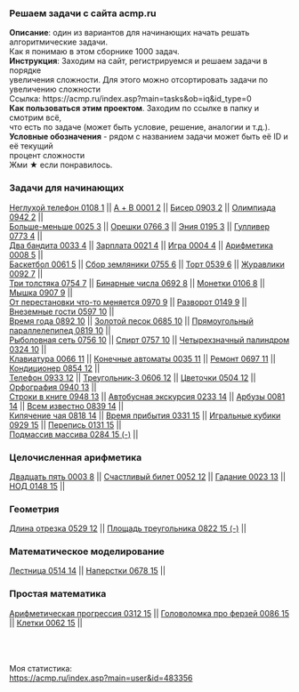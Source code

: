 <h3>Решаем задачи с сайта acmp.ru</h3>
<b>Описание</b>: один из вариантов для начинающих начать решать алгоритмические задачи. <br>
Как я понимаю в этом сборнике 1000 задач.<br>
<b>Инструкция</b>: Заходим на сайт, регистрируемся и решаем задачи в порядке <br>
увеличения сложности. Для этого можно отсортировать задачи по увеличению сложности<br>
Ссылка: https://acmp.ru/index.asp?main=tasks&ob=iq&id_type=0 <br>
<b>Как пользоваться этим проектом</b>. Заходим по ссылке в папку и смотрим всё, <br>
что есть по задаче (может быть условие, решение, аналогии и т.д.). <br>
<b>Условные обозначения</b> - рядом с названием задачи может быть её ID и её текущий <br>
процент сложности<br>
Жми ★ если понравилось. <br>

<h3>Задачи для начинающих</h3>
<a href="src/main/java/for_beginners/not_deaf_phone_0108_1">Неглухой телефон 0108 1</a> ||
<a href="src/main/java/for_beginners/a_plus_b_0001_2">А + B 0001 2</a> ||
<a href="src/main/java/for_beginners/beads_0903_2">Бисер 0903 2</a> ||
<a href="src/main/java/for_beginners/olympics_0942_2">Олимпиада 0942 2</a> || <br>
<a href="src/main/java/for_beginners/more_less_0025_3">Больше-меньше 0025 3</a> ||
<a href="src/main/java/for_beginners/nutlets_0766_3">Орешки 0766 3</a> ||
<a href="src/main/java/for_beginners/eniya_0195_3">Эния 0195 3</a> ||
<a href="src/main/java/for_beginners/gulliver_0773_4">Гулливер 0773 4</a> || <br>
<a href="src/main/java/for_beginners/two_bandits_0033_4">Два бандита 0033 4</a> ||
<a href="src/main/java/for_beginners/salary_0021_4">Зарплата 0021 4</a> ||
<a href="src/main/java/for_beginners/game_0004_4">Игра 0004 4</a> ||
<a href="src/main/java/for_beginners/arithmetic_0008_5">Арифметика 0008 5</a> || <br>
<a href="src/main/java/for_beginners/basketball_0061_5">Баскетбол 0061 5</a> ||
<a href="src/main/java/for_beginners/strawberry_0755_6">Сбор земляники 0755 6</a> ||
<a href="src/main/java/for_beginners/cake_0539_6">Торт 0539 6</a> ||
<a href="src/main/java/for_beginners/crane_0092_7">Журавлики 0092 7</a> || <br>
<a href="src/main/java/for_beginners/three_fat_men_0754_7">Три толстяка 0754 7</a> ||
<a href="src/main/java/for_beginners/binary_numbers_0692_8">Бинарные числа 0692 8</a> ||
<a href="src/main/java/for_beginners/coin_0106_8">Монетки 0106 8</a> ||
<a href="src/main/java/for_beginners/mouse_0907_9">Мышка 0907 9</a> || <br>
<a href="src/main/java/for_beginners/changing_position_0970_9">От перестановки что-то меняется 0970 9</a> ||
<a href="src/main/java/for_beginners/turn_0149_9">Разворот 0149 9</a> ||
<a href="src/main/java/for_beginners/alien_0597_10">Внеземные гости 0597 10</a> || <br>
<a href="src/main/java/for_beginners/season_0892_10">Время года 0892 10</a> ||
<a href="src/main/java/for_beginners/golden_sand_0685_10">Золотой песок 0685 10</a> ||
<a href="src/main/java/for_beginners/parallelepiped_0819_10">Прямоугольный параллелепипед 0819 10</a> || <br>
<a href="src/main/java/for_beginners/fishing_net_0756_10">Рыболовная сеть 0756 10</a> ||
<a href="src/main/java/for_beginners/alcohol_0757_10">Спирт 0757 10</a> ||
<a href="src/main/java/for_beginners/palindrome_0324_10">Четырехзначный палиндром 0324 10</a> || <br>
<a href="src/main/java/for_beginners/keyboard_0066_11">Клавиатура 0066 11</a> ||
<a href="src/main/java/for_beginners/state_machine_0035_11">Конечные автоматы 0035 11</a> ||
<a href="src/main/java/for_beginners/repair_0697_11">Ремонт 0697 11</a> ||
<a href="src/main/java/for_beginners/conditioner_0854_12">Кондиционер 0854 12</a> || <br>
<a href="src/main/java/for_beginners/phone_0933_12">Телефон 0933 12</a> ||
<a href="src/main/java/for_beginners/triangle3_0606_12">Треугольник-3 0606 12</a> ||
<a href="src/main/java/for_beginners/flowers_0504_12">Цветочки 0504 12</a> ||
<a href="src/main/java/for_beginners/spelling_0940_13">Орфография 0940 13</a> || <br>
<a href="src/main/java/for_beginners/string_book_0948_13">Строки в книге 0948 13</a> ||
<a href="src/main/java/for_beginners/bus_tour_0233_14">Автобусная экскурсия 0233 14</a> ||
<a href="src/main/java/for_beginners/watermelon_0081_14">Арбузы 0081 14</a> ||
<a href="src/main/java/for_beginners/known_everybody_0839_14">Всем известно 0839 14</a> || <br>
<a href="src/main/java/for_beginners/tea_0818_14">Кипячение чая 0818 14</a> ||
<a href="src/main/java/for_beginners/arrival_time_0331_15">Время прибытия 0331 15</a> ||
<a href="src/main/java/for_beginners/playing_dice_0929_15">Игральные кубики 0929 15</a> ||
<a href="src/main/java/for_beginners/census_0131_15">Перепись 0131 15</a> || <br>
<a href="src/main/java/for_beginners/subarray_array_0284_15">Подмассив массива 0284 15 (-)</a> ||





<h3>Целочисленная арифметика</h3>
<a href="src/main/java/arithmetic/twenty_five_0003_8">Двадцать пять 0003 8</a> ||
<a href="src/main/java/arithmetic/lucky_ticket_0052_12">Счастливый билет 0052 12</a> ||
<a href="src/main/java/arithmetic/divination_0023_13">Гадание 0023 13</a> ||
<a href="src/main/java/arithmetic/nod_0148_15">НОД 0148 15</a> || <br>



<h3>Геометрия</h3>
<a href="src/main/java/geometry/cut_0529_12">Длина отрезка 0529 12</a> ||
<a href="src/main/java/geometry/area_triangle_0822_15">Площадь треугольника 0822 15 (-)</a> ||




<h3>Математическое моделирование</h3>
<a href="src/main/java/math_model/stairs_0514_14">Лестница 0514 14</a> ||
<a href="src/main/java/math_model/thimble_0678_15">Наперстки 0678 15</a> ||



<h3>Простая математика</h3>
<a href="src/main/java/simple_math/arithmetic_progression_0312_15">Арифметическая прогрессия 0312 15</a> ||
<a href="src/main/java/simple_math/arithmetic_progression_0312_15">Головоломка про ферзей 0086 15</a> ||
<a href="src/main/java/simple_math/cell_0062_15">Клетки 0062 15</a> ||



<br><br><br>
Моя статистика: <br>
https://acmp.ru/index.asp?main=user&id=483356